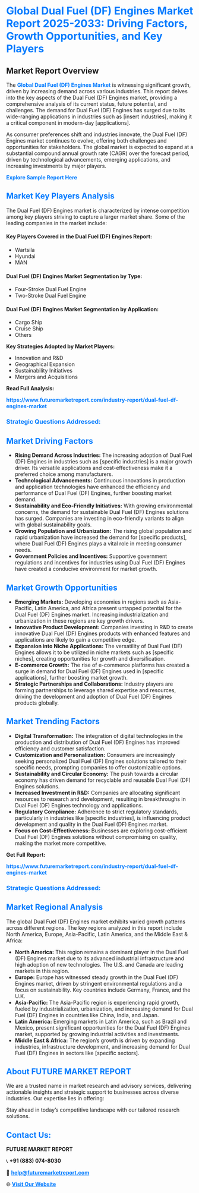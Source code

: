 <h1 style="color: #007BFF;">Global Dual Fuel (DF) Engines Market Report 2025-2033: Driving Factors, Growth Opportunities, and Key Players</h1>

<section id="overview">
<h2>Market Report Overview</h2>
<p>The <a href="https://www.futuremarketreport.com/industry-report/dual-fuel-df-engines-market" style="color: #007BFF; text-decoration: none;"><strong>Global Dual Fuel (DF) Engines Market</strong></a> is witnessing significant growth, driven by increasing demand across various industries. This report delves into the key aspects of the Dual Fuel (DF) Engines market, providing a comprehensive analysis of its current status, future potential, and challenges. The demand for Dual Fuel (DF) Engines has surged due to its wide-ranging applications in industries such as [insert industries], making it a critical component in modern-day [applications].</p>
<p>As consumer preferences shift and industries innovate, the Dual Fuel (DF) Engines market continues to evolve, offering both challenges and opportunities for stakeholders. The global market is expected to expand at a substantial compound annual growth rate (CAGR) over the forecast period, driven by technological advancements, emerging applications, and increasing investments by major players.</p>
</section>

<section id="overview">
<p><a href="https://www.futuremarketreport.com/request-sample/reportId=102333" style="color: #007BFF; text-decoration: none;"><strong>Explore Sample Report Here</strong></a></p>
</section>

<section id="key-players">
<h2 style="color: #007BFF;">Market Key Players Analysis</h2>
<p>The Dual Fuel (DF) Engines market is characterized by intense competition among key players striving to capture a larger market share. Some of the leading companies in the market include:</p>
<h4>Key Players Covered in the Dual Fuel (DF) Engines Report:</h4>
<ul><li>Wartsila</li><li>Hyundai</li><li>MAN</li></ul>
<h4>Dual Fuel (DF) Engines Market Segmentation by Type:</h4>
<ul><li>Four-Stroke Dual Fuel Engine</li><li>Two-Stroke Dual Fuel Engine</li></ul>

<h4>Dual Fuel (DF) Engines Market Segmentation by Application:</h4>
<ul><li>Cargo Ship</li><li>Cruise Ship</li><li>Others</li></ul>
<p><strong>Key Strategies Adopted by Market Players:</strong></p>
<ul>
<li>Innovation and R&D</li>
<li>Geographical Expansion</li>
<li>Sustainability Initiatives</li>
<li>Mergers and Acquisitions</li>
</ul>
</section>

<section>
<p><strong>Read Full Analysis: </strong></p><a href="https://www.futuremarketreport.com/industry-report/dual-fuel-df-engines-market" style="color: #007BFF; text-decoration: none;"><strong>https://www.futuremarketreport.com/industry-report/dual-fuel-df-engines-market</strong></a>
<h3 style="color: #007BFF;">Strategic Questions Addressed:</h3>
</section>

<section id="driving-factors">
<h2 style="color: #007BFF;">Market Driving Factors</h2>
<ul>
<li><strong>Rising Demand Across Industries:</strong> The increasing adoption of Dual Fuel (DF) Engines in industries such as [specific industries] is a major growth driver. Its versatile applications and cost-effectiveness make it a preferred choice among manufacturers.</li>
<li><strong>Technological Advancements:</strong> Continuous innovations in production and application technologies have enhanced the efficiency and performance of Dual Fuel (DF) Engines, further boosting market demand.</li>
<li><strong>Sustainability and Eco-Friendly Initiatives:</strong> With growing environmental concerns, the demand for sustainable Dual Fuel (DF) Engines solutions has surged. Companies are investing in eco-friendly variants to align with global sustainability goals.</li>
<li><strong>Growing Population and Urbanization:</strong> The rising global population and rapid urbanization have increased the demand for [specific products], where Dual Fuel (DF) Engines plays a vital role in meeting consumer needs.</li>
<li><strong>Government Policies and Incentives:</strong> Supportive government regulations and incentives for industries using Dual Fuel (DF) Engines have created a conducive environment for market growth.</li>
</ul>
</section>

<section id="growth-opportunities">
<h2 style="color: #007BFF;">Market Growth Opportunities</h2>
<ul>
<li><strong>Emerging Markets:</strong> Developing economies in regions such as Asia-Pacific, Latin America, and Africa present untapped potential for the Dual Fuel (DF) Engines market. Increasing industrialization and urbanization in these regions are key growth drivers.</li>
<li><strong>Innovative Product Development:</strong> Companies investing in R&D to create innovative Dual Fuel (DF) Engines products with enhanced features and applications are likely to gain a competitive edge.</li>
<li><strong>Expansion into Niche Applications:</strong> The versatility of Dual Fuel (DF) Engines allows it to be utilized in niche markets such as [specific niches], creating opportunities for growth and diversification.</li>
<li><strong>E-commerce Growth:</strong> The rise of e-commerce platforms has created a surge in demand for Dual Fuel (DF) Engines used in [specific applications], further boosting market growth.</li>
<li><strong>Strategic Partnerships and Collaborations:</strong> Industry players are forming partnerships to leverage shared expertise and resources, driving the development and adoption of Dual Fuel (DF) Engines products globally.</li>
</ul>
</section>

<section id="trending-factors">
<h2 style="color: #007BFF;">Market Trending Factors</h2>
<ul>
<li><strong>Digital Transformation:</strong> The integration of digital technologies in the production and distribution of Dual Fuel (DF) Engines has improved efficiency and customer satisfaction.</li>
<li><strong>Customization and Personalization:</strong> Consumers are increasingly seeking personalized Dual Fuel (DF) Engines solutions tailored to their specific needs, prompting companies to offer customizable options.</li>
<li><strong>Sustainability and Circular Economy:</strong> The push towards a circular economy has driven demand for recyclable and reusable Dual Fuel (DF) Engines solutions.</li>
<li><strong>Increased Investment in R&D:</strong> Companies are allocating significant resources to research and development, resulting in breakthroughs in Dual Fuel (DF) Engines technology and applications.</li>
<li><strong>Regulatory Compliance:</strong> Adherence to strict regulatory standards, particularly in industries like [specific industries], is influencing product development and quality in the Dual Fuel (DF) Engines market.</li>
<li><strong>Focus on Cost-Effectiveness:</strong> Businesses are exploring cost-efficient Dual Fuel (DF) Engines solutions without compromising on quality, making the market more competitive.</li>
</ul>
</section>

<section>
<p><strong>Get Full Report: </strong></p><a href="https://www.futuremarketreport.com/industry-report/dual-fuel-df-engines-market" style="color: #007BFF; text-decoration: none;"><strong>https://www.futuremarketreport.com/industry-report/dual-fuel-df-engines-market</strong></a>
<h3 style="color: #007BFF;">Strategic Questions Addressed:</h3>
</section>


<section id="regional-analysis">
<h2 style="color: #007BFF;">Market Regional Analysis</h2>
<p>The global Dual Fuel (DF) Engines market exhibits varied growth patterns across different regions. The key regions analyzed in this report include North America, Europe, Asia-Pacific, Latin America, and the Middle East & Africa:</p>
<ul>
<li><strong>North America:</strong> This region remains a dominant player in the Dual Fuel (DF) Engines market due to its advanced industrial infrastructure and high adoption of new technologies. The U.S. and Canada are leading markets in this region.</li>
<li><strong>Europe:</strong> Europe has witnessed steady growth in the Dual Fuel (DF) Engines market, driven by stringent environmental regulations and a focus on sustainability. Key countries include Germany, France, and the U.K.</li>
<li><strong>Asia-Pacific:</strong> The Asia-Pacific region is experiencing rapid growth, fueled by industrialization, urbanization, and increasing demand for Dual Fuel (DF) Engines in countries like China, India, and Japan.</li>
<li><strong>Latin America:</strong> Emerging markets in Latin America, such as Brazil and Mexico, present significant opportunities for the Dual Fuel (DF) Engines market, supported by growing industrial activities and investments.</li>
<li><strong>Middle East & Africa:</strong> The region’s growth is driven by expanding industries, infrastructure development, and increasing demand for Dual Fuel (DF) Engines in sectors like [specific sectors].</li>
</ul>
</section>

<footer>
<h2 style="color: #007BFF;">About FUTURE MARKET REPORT</h2>
<p>We are a trusted name in market research and advisory services, delivering actionable insights and strategic support to businesses across diverse industries. Our expertise lies in offering:</p>

<p>Stay ahead in today’s competitive landscape with our tailored research solutions.</p>

<h2 style="color: #007BFF;">Contact Us:</h2>
<p><strong>FUTURE MARKET REPORT</strong></p>
<p>📞 <strong>+91 (883) 074-8030</strong></p>
<p>📧 <strong><a href="mailto:help@futuremarketreport.com" style="color: #007BFF;">help@futuremarketreport.com</a></strong></p>
<p>🌐 <strong><a href="https://www.futuremarketreport.com/" style="color: #007BFF;">Visit Our Website</a></strong></p>
</footer>